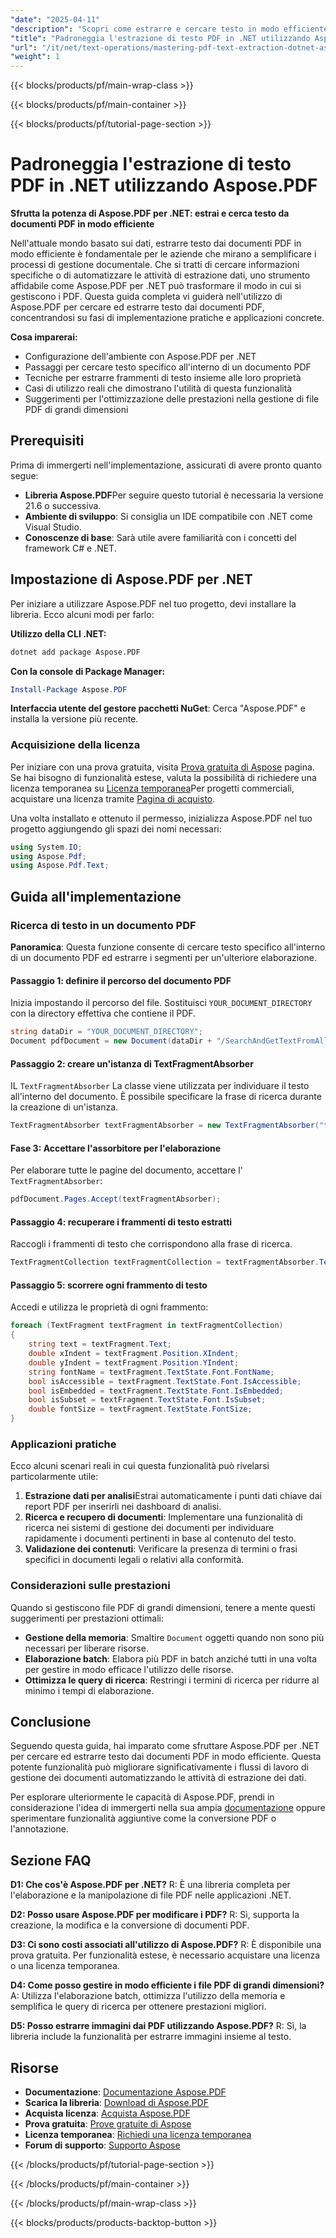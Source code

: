 ```yaml
---
"date": "2025-04-11"
"description": "Scopri come estrarre e cercare testo in modo efficiente dai PDF con Aspose.PDF per .NET. Segui questa guida per i passaggi pratici di implementazione."
"title": "Padroneggia l'estrazione di testo PDF in .NET utilizzando Aspose.PDF - Una guida completa"
"url": "/it/net/text-operations/mastering-pdf-text-extraction-dotnet-asposepdf/"
"weight": 1
---
```


{{< blocks/products/pf/main-wrap-class >}}

{{< blocks/products/pf/main-container >}}

{{< blocks/products/pf/tutorial-page-section >}}


# Padroneggia l'estrazione di testo PDF in .NET utilizzando Aspose.PDF

**Sfrutta la potenza di Aspose.PDF per .NET: estrai e cerca testo da documenti PDF in modo efficiente**

Nell'attuale mondo basato sui dati, estrarre testo dai documenti PDF in modo efficiente è fondamentale per le aziende che mirano a semplificare i processi di gestione documentale. Che si tratti di cercare informazioni specifiche o di automatizzare le attività di estrazione dati, uno strumento affidabile come Aspose.PDF per .NET può trasformare il modo in cui si gestiscono i PDF. Questa guida completa vi guiderà nell'utilizzo di Aspose.PDF per cercare ed estrarre testo dai documenti PDF, concentrandosi su fasi di implementazione pratiche e applicazioni concrete.

**Cosa imparerai:**
- Configurazione dell'ambiente con Aspose.PDF per .NET
- Passaggi per cercare testo specifico all'interno di un documento PDF
- Tecniche per estrarre frammenti di testo insieme alle loro proprietà
- Casi di utilizzo reali che dimostrano l'utilità di questa funzionalità
- Suggerimenti per l'ottimizzazione delle prestazioni nella gestione di file PDF di grandi dimensioni

## Prerequisiti

Prima di immergerti nell'implementazione, assicurati di avere pronto quanto segue:
- **Libreria Aspose.PDF**Per seguire questo tutorial è necessaria la versione 21.6 o successiva.
- **Ambiente di sviluppo**: Si consiglia un IDE compatibile con .NET come Visual Studio.
- **Conoscenze di base**: Sarà utile avere familiarità con i concetti del framework C# e .NET.

## Impostazione di Aspose.PDF per .NET

Per iniziare a utilizzare Aspose.PDF nel tuo progetto, devi installare la libreria. Ecco alcuni modi per farlo:

**Utilizzo della CLI .NET:**
```bash
dotnet add package Aspose.PDF
```

**Con la console di Package Manager:**
```powershell
Install-Package Aspose.PDF
```

**Interfaccia utente del gestore pacchetti NuGet**: Cerca "Aspose.PDF" e installa la versione più recente.

### Acquisizione della licenza

Per iniziare con una prova gratuita, visita [Prova gratuita di Aspose](https://releases.aspose.com/pdf/net/) pagina. Se hai bisogno di funzionalità estese, valuta la possibilità di richiedere una licenza temporanea su [Licenza temporanea](https://purchase.aspose.com/temporary-license/)Per progetti commerciali, acquistare una licenza tramite [Pagina di acquisto](https://purchase.aspose.com/buy).

Una volta installato e ottenuto il permesso, inizializza Aspose.PDF nel tuo progetto aggiungendo gli spazi dei nomi necessari:

```csharp
using System.IO;
using Aspose.Pdf;
using Aspose.Pdf.Text;
```

## Guida all'implementazione

### Ricerca di testo in un documento PDF

**Panoramica**: Questa funzione consente di cercare testo specifico all'interno di un documento PDF ed estrarre i segmenti per un'ulteriore elaborazione.

#### Passaggio 1: definire il percorso del documento PDF
Inizia impostando il percorso del file. Sostituisci `YOUR_DOCUMENT_DIRECTORY` con la directory effettiva che contiene il PDF.

```csharp
string dataDir = "YOUR_DOCUMENT_DIRECTORY";
Document pdfDocument = new Document(dataDir + "/SearchAndGetTextFromAll.pdf");
```

#### Passaggio 2: creare un'istanza di TextFragmentAbsorber

IL `TextFragmentAbsorber` La classe viene utilizzata per individuare il testo all'interno del documento. È possibile specificare la frase di ricerca durante la creazione di un'istanza.

```csharp
TextFragmentAbsorber textFragmentAbsorber = new TextFragmentAbsorber("text");
```

#### Fase 3: Accettare l'assorbitore per l'elaborazione

Per elaborare tutte le pagine del documento, accettare l' `TextFragmentAbsorber`:

```csharp
pdfDocument.Pages.Accept(textFragmentAbsorber);
```

#### Passaggio 4: recuperare i frammenti di testo estratti

Raccogli i frammenti di testo che corrispondono alla frase di ricerca.

```csharp
TextFragmentCollection textFragmentCollection = textFragmentAbsorber.TextFragments;
```

#### Passaggio 5: scorrere ogni frammento di testo

Accedi e utilizza le proprietà di ogni frammento:

```csharp
foreach (TextFragment textFragment in textFragmentCollection)
{
    string text = textFragment.Text;
    double xIndent = textFragment.Position.XIndent;
    double yIndent = textFragment.Position.YIndent;
    string fontName = textFragment.TextState.Font.FontName;
    bool isAccessible = textFragment.TextState.Font.IsAccessible;
    bool isEmbedded = textFragment.TextState.Font.IsEmbedded;
    bool isSubset = textFragment.TextState.Font.IsSubset;
    double fontSize = textFragment.TextState.FontSize;
}
```

### Applicazioni pratiche

Ecco alcuni scenari reali in cui questa funzionalità può rivelarsi particolarmente utile:

1. **Estrazione dati per analisi**Estrai automaticamente i punti dati chiave dai report PDF per inserirli nei dashboard di analisi.
2. **Ricerca e recupero di documenti**: Implementare una funzionalità di ricerca nei sistemi di gestione dei documenti per individuare rapidamente i documenti pertinenti in base al contenuto del testo.
3. **Validazione dei contenuti**: Verificare la presenza di termini o frasi specifici in documenti legali o relativi alla conformità.

### Considerazioni sulle prestazioni

Quando si gestiscono file PDF di grandi dimensioni, tenere a mente questi suggerimenti per prestazioni ottimali:
- **Gestione della memoria**: Smaltire `Document` oggetti quando non sono più necessari per liberare risorse.
- **Elaborazione batch**: Elabora più PDF in batch anziché tutti in una volta per gestire in modo efficace l'utilizzo delle risorse.
- **Ottimizza le query di ricerca**: Restringi i termini di ricerca per ridurre al minimo i tempi di elaborazione.

## Conclusione

Seguendo questa guida, hai imparato come sfruttare Aspose.PDF per .NET per cercare ed estrarre testo dai documenti PDF in modo efficiente. Questa potente funzionalità può migliorare significativamente i flussi di lavoro di gestione dei documenti automatizzando le attività di estrazione dei dati.

Per esplorare ulteriormente le capacità di Aspose.PDF, prendi in considerazione l'idea di immergerti nella sua ampia [documentazione](https://reference.aspose.com/pdf/net/) oppure sperimentare funzionalità aggiuntive come la conversione PDF o l'annotazione.

## Sezione FAQ

**D1: Che cos'è Aspose.PDF per .NET?**
R: È una libreria completa per l'elaborazione e la manipolazione di file PDF nelle applicazioni .NET.

**D2: Posso usare Aspose.PDF per modificare i PDF?**
R: Sì, supporta la creazione, la modifica e la conversione di documenti PDF.

**D3: Ci sono costi associati all'utilizzo di Aspose.PDF?**
R: È disponibile una prova gratuita. Per funzionalità estese, è necessario acquistare una licenza o una licenza temporanea.

**D4: Come posso gestire in modo efficiente i file PDF di grandi dimensioni?**
A: Utilizza l'elaborazione batch, ottimizza l'utilizzo della memoria e semplifica le query di ricerca per ottenere prestazioni migliori.

**D5: Posso estrarre immagini dai PDF utilizzando Aspose.PDF?**
R: Sì, la libreria include la funzionalità per estrarre immagini insieme al testo.

## Risorse

- **Documentazione**: [Documentazione Aspose.PDF](https://reference.aspose.com/pdf/net/)
- **Scarica la libreria**: [Download di Aspose.PDF](https://releases.aspose.com/pdf/net/)
- **Acquista licenza**: [Acquista Aspose.PDF](https://purchase.aspose.com/buy)
- **Prova gratuita**: [Prove gratuite di Aspose](https://releases.aspose.com/pdf/net/)
- **Licenza temporanea**: [Richiedi una licenza temporanea](https://purchase.aspose.com/temporary-license/)
- **Forum di supporto**: [Supporto Aspose](https://forum.aspose.com/c/pdf/10)


{{< /blocks/products/pf/tutorial-page-section >}}

{{< /blocks/products/pf/main-container >}}

{{< /blocks/products/pf/main-wrap-class >}}

{{< blocks/products/products-backtop-button >}}